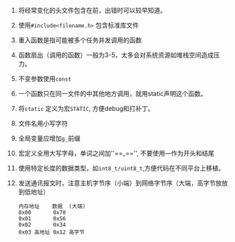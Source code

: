 1. 将经常变化的头文件包含在前，出错时可以较早知道。
2. 使用```#include<filename.h>``` 包含标准库文件 
3. 重入函数是指可能被多个任务并发调用的函数

4. 函数扇出（调用的函数）一般为3-5，太多会对系统资源如堆栈空间造成压力。

5. 不变参数使用``const``

6. 一个函数只在同一文件的中其他地方调用，就用static声明这个函数。

7. 将```static``` 定义为宏```STATIC```, 方便debug和打补丁。

8. 文件名用小写字符

9. 全局变量应增加```g_```前缀

10. 宏定义全用大写字母，单词之间加''==_=='', 不要使用—作为开头和结尾

11. 使用特定长度的数据类型，如```int8_t/uint8_t```,方便代码在不同平台上移植。

12. 发送通讯报文时，注意主机字节序（小端）到网络字节序（大端，高字节放放到低地址） 

    ```
    内存地址    数据  (大端)
    0x00       0x78
    0x01       0x56
    0x02       0x34
    0x03 高地址 0x12 高字节
    ```

    
